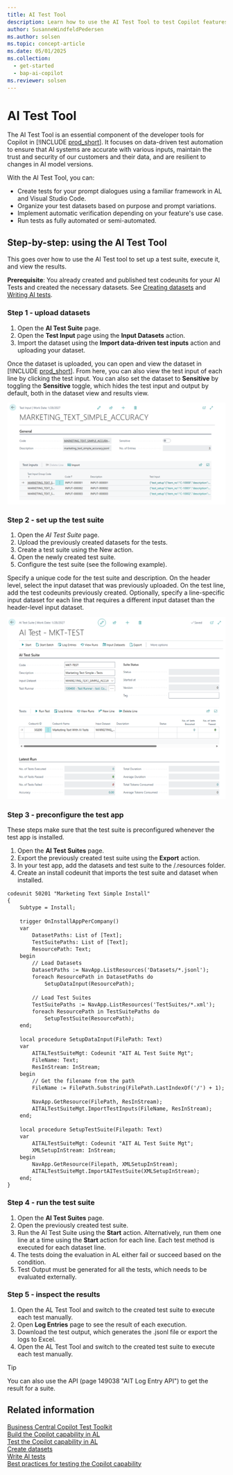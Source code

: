 ```yaml
---
title: AI Test Tool
description: Learn how to use the AI Test Tool to test Copilot features in AL.
author: SusanneWindfeldPedersen
ms.author: solsen
ms.topic: concept-article
ms.date: 05/01/2025
ms.collection:
  - get-started
  - bap-ai-copilot
ms.reviewer: solsen
---
```


# AI Test Tool

The AI Test Tool is an essential component of the developer tools for Copilot in [!INCLUDE [prod_short](includes/prod_short.md)]. It focuses on data-driven test automation to ensure that AI systems are accurate with various inputs, maintain the trust and security of our customers and their data, and are resilient to changes in AI model versions.

With the AI Test Tool, you can:

- Create tests for your prompt dialogues using a familiar framework in AL and Visual Studio Code.
- Organize your test datasets based on purpose and prompt variations.
- Implement automatic verification depending on your feature's use case.
- Run tests as fully automated or semi-automated.

## Step-by-step: using the AI Test Tool

This goes over how to use the AI Test tool to set up a test suite, execute it, and view the results.

**Prerequisite**: You already created and published test codeunits for your AI Tests and created the necessary datasets. See [Creating datasets](ai-test-copilot-datasets.md) and [Writing AI tests](ai-test-copilot-ai-tests.md).

### Step 1 - upload datasets

1. Open the **AI Test Suite** page.
1. Open the **Test Input** page using the **Input Datasets** action.
1. Import the dataset using the **Import data-driven test inputs** action and uploading your dataset.

Once the dataset is uploaded, you can open and view the dataset in [!INCLUDE [prod_short](includes/prod_short.md)]. From here, you can also view the test input of each line by clicking the test input. You can also set the dataset to **Sensitive** by toggling the **Sensitive** toggle, which hides the test input and output by default, both in the dataset view and results view.

![Image of dataset in BC](media/dataset.png "Dataset")

### Step 2 - set up the test suite

1. Open the *AI Test Suite* page.
1. Upload the previously created datasets for the tests.
1. Create a test suite using the New action.
1. Open the newly created test suite.
1. Configure the test suite (see the following example).

Specify a unique code for the test suite and description. On the header level, select the input dataset that was previously uploaded. On the test line, add the test codeunits previously created. Optionally, specify a line-specific input dataset for each line that requires a different input dataset than the header-level input dataset.

![Image of configurated test suite in BC](media/test-suite.png "Test Suite")

### Step 3 - preconfigure the test app 

These steps make sure that the test suite is preconfigured whenever the test app is installed.

1. Open the **AI Test Suites** page.
1. Export the previously created test suite using the **Export** action.
1. In your test app, add the datasets and test suite to the /.resources folder.
1. Create an install codeunit that imports the test suite and dataset when installed.

```al
codeunit 50201 "Marketing Text Simple Install"
{
    Subtype = Install;

    trigger OnInstallAppPerCompany()
    var
        DatasetPaths: List of [Text];
        TestSuitePaths: List of [Text];
        ResourcePath: Text;
    begin
        // Load Datasets
        DatasetPaths := NavApp.ListResources('Datasets/*.jsonl');
        foreach ResourcePath in DatasetPaths do
            SetupDataInput(ResourcePath);

        // Load Test Suites
        TestSuitePaths := NavApp.ListResources('TestSuites/*.xml');
        foreach ResourcePath in TestSuitePaths do
            SetupTestSuite(ResourcePath);
    end;

    local procedure SetupDataInput(FilePath: Text)
    var
        AITALTestSuiteMgt: Codeunit "AIT AL Test Suite Mgt";
        FileName: Text;
        ResInStream: InStream;
    begin
        // Get the filename from the path
        FileName := FilePath.Substring(FilePath.LastIndexOf('/') + 1);

        NavApp.GetResource(FilePath, ResInStream);
        AITALTestSuiteMgt.ImportTestInputs(FileName, ResInStream);
    end;

    local procedure SetupTestSuite(Filepath: Text)
    var
        AITALTestSuiteMgt: Codeunit "AIT AL Test Suite Mgt";
        XMLSetupInStream: InStream;
    begin
        NavApp.GetResource(Filepath, XMLSetupInStream);
        AITALTestSuiteMgt.ImportAITestSuite(XMLSetupInStream);
    end;
}
```

### Step 4 - run the test suite

1. Open the **AI Test Suites** page.
1. Open the previously created test suite.
1. Run the AI Test Suite using the **Start** action. Alternatively, run them one line at a time using the **Start** action for each line. Each test method is executed for each dataset line.
1. The tests doing the evaluation in AL either fail or succeed based on the condition.
1. Test Output must be generated for all the tests, which needs to be evaluated externally.

### Step 5 - inspect the results

1. Open the AL Test Tool and switch to the created test suite to execute each test manually.
1. Open **Log Entries** page to see the result of each execution.
1. Download the test output, which generates the .jsonl file or export the logs to Excel.
1. Open the AL Test Tool and switch to the created test suite to execute each test manually.


> [!TIP]
> You can also use the API (page 149038 "AIT Log Entry API") to get the result for a suite.

## Related information

[Business Central Copilot Test Toolkit](https://github.com/microsoft/BCApps/blob/main/src/Tools/AI%20Test%20Toolkit/README.md)  
[Build the Copilot capability in AL](ai-build-capability-in-al.md)  
[Test the Copilot capability in AL](ai-test-copilot.md)  
[Create datasets](ai-test-copilot-datasets.md)  
[Write AI tests](ai-test-copilot-ai-tests.md)  
[Best practices for testing the Copilot capability](ai-test-copilot-bestpractices.md)  